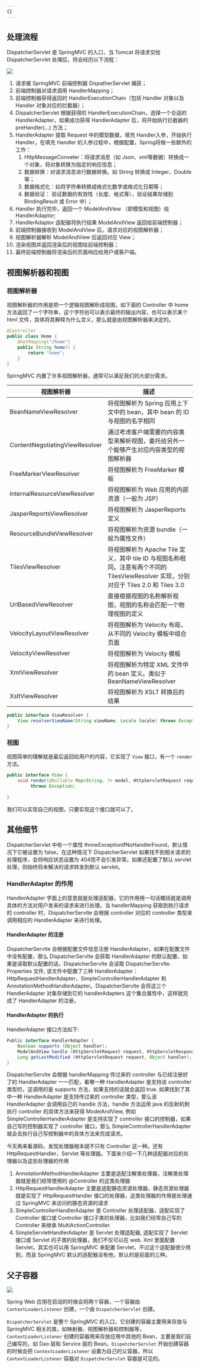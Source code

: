 ```yaml
---
{}
---
```


## 处理流程

DispatcherServlet 是 SpringMVC 的入口，当 Tomcat 将请求交给 DispatcherServlet 处理后，将会经历以下流程：

![](附件/image/SpirngMVC进阶知识_image_1.png)

1. 请求被 SpringMVC​ 前端控制器 DispatherServlet​ 捕获；
2. 前端控制器对请求调用 HandlerMapping​；
3. 前端控制器获得返回的 HandlerExecutionChain​（包括 Handler​ 对象以及 Handler​ 对象对应的拦截器）；
4. DispatcherServlet​ 根据获得的 HandlerExecutionChain​，选择一个合适的 HandlerAdapter​，如果成功获得 HandlerAdapter​ 后，将开始执行拦截器的 preHandler(...)​ 方法；
5. ​HandlerAdapter​ 提取 Request​ 中的模型数据，填充 Handler​ 入参，开始执行 Handler，在填充 Handler​ 的入参过程中，根据配置，Spring​ 将做一些额外的工作：
	1. HttpMessageConveter​：将请求消息（如 Json​、xml​ 等数据）转换成一个对象，将对象转换为指定的响应信息；
	2. 数据转换：对请求消息进行数据转换。如 String​ 转换成 Integer​、Double​ 等；
	3. 数据格式化：如将字符串转换成格式化数字或格式化日期等；
	4. 数据验证： 验证数据的有效性（长度、格式等），验证结果存储到 BindingResult​ 或 Error​ 中）；
6. Handler​ 执行完毕，返回一个 ModelAndView ​（即模型和视图）给 HandlerAdaptor​;
7. HandlerAdaptor​ 适配器将执行结果 ModelAndView​ 返回给前端控制器；
8. 前端控制器接收到 ModelAndView​ 后，请求对应的视图解析器；
9. 视图解析器解析 ModelAndView​ 后返回对应 View​；
10. 渲染视图并返回渲染后的视图给前端控制器；
11. 最终前端控制器将渲染后的页面响应给用户或客户端。


## 视图解析器和视图

### 视图解析器

视图解析器的作用是把一个逻辑视图解析成视图，如下面的 Controller 中 home 方法返回了一个字符串，这个字符创可以表示最终的输出内容，也可以表示某个 html 文件，具体将其解释为什么含义，那么就是由视图解析器来决定的。

```java
@Controller
public class Home {
	@GetMapping("/home")
	public String home() {
		return "home";
	}
}
```

SpirngMVC 内置了许多视图解析器，通常可以满足我们的大部分需求。


| 视图解析器                     | 描述                                                                                                                                   |
| ------------------------------ | -------------------------------------------------------------------------------------------------------------------------------------- |
| BeanNameViewResolver           | 将视图解析为 Spring 应用上下文中的 bean，其中 bean 的 ID 与视图的名字相同                                                              |
| ContentNegotiatingViewResolver | 通过考虑客户端需要的内容类型来解析视图，委托给另外一个能够产生对应内容类型的视图解析器                                                 |
| FreeMarkerViewResolver         | 将视图解析为 FreeMarker 模板                                                                                                           |
| InternalResourceViewResolver   | 将视图解析为 Web 应用的内部资源（一般为 JSP）                                                                                          |
| JasperReportsViewResolver      | 将视图解析为 JasperReports 定义                                                                                                        |
| ResourceBundleViewResolver     | 将视图解析为资源 bundle（一般为属性文件）                                                                                              |
| TilesViewResolver              | 将视图解析为 Apache Tile 定义，其中 tile ID 与视图名称相同。注意有两个不同的 TilesViewResolver 实现，分别对应于 Tiles 2.0 和 Tiles 3.0 |
| UrlBasedViewResolver           | 直接根据视图的名称解析视图，视图的名称会匹配一个物理视图的定义                                                                         |
| VelocityLayoutViewResolver     | 将视图解析为 Velocity 布局，从不同的 Velocity 模板中组合页面                                                                           |
| VelocityViewResolver           | 将视图解析为 Velocity 模板                                                                                                             |
| XmlViewResolver                | 将视图解析为特定 XML 文件中的 bean 定义。类似于 BeanNameViewResolver                                                                   |
| XsltViewResolver               | 将视图解析为 XSLT 转换后的结果                                                                                                         |


```java
public interface ViewResolver {
	View resolverViewName(String viewName, Locale locale) throws Exception;
}
```


### 视图

视图简单的理解就是最后返回给用户的内容，它实现了 `View` 接口，有一个 `render` 方法。

```java
public interface View {  
	void render(@Nullable Map<String, ?> model, HttpServletRequest request, HttpServletResponse response)  
         throws Exception;  
  
}
```

我们可以实现自己的视图，只要实现这个接口就可以了。

## 其他细节

​DispatcherServlet​ 中有一个属性 throwExceptionIfNoHandlerFound​，默认情况下它被设置为 false​，在这种情况下 DispatcherServlet​ 如果找不到相关请求的处理程序，会将响应状态设置为 404​ 而不会引发异常。如果还配置了默认 servlet​ 处理，则始终将未解决的请求转发到默认 servlet​。

### HandlerAdapter 的作用

HandlerAdapter 字面上的意思就是处理适配器，它的作用用一句话概括就是调用具体的方法对用户发来的请求来进行处理。当 handlerMapping 获取到执行请求的 controller 时，DispatcherServlte 会根据 controller 对应的 controller 类型来调用相应的 HandlerAdapter 来进行处理。

#### HandlerAdapter 的注册

DispatcherServlte 会根据配置文件信息注册 HandlerAdapter，如果在配置文件中没有配置，那么 DispatcherServlte 会获取 HandlerAdapter 的默认配置，如果是读取默认配置的话，DispatcherServlte 会读取 DispatcherServlte. Properties 文件, 该文件中配置了三种 HandlerAdapter：HttpRequestHandlerAdapter，SimpleControllerHandlerAdapter 和 AnnotationMethodHandlerAdapter。DispatcherServlte 会将这三个 HandlerAdapter 对象存储到它的 handlerAdapters 这个集合属性中，这样就完成了 HandlerAdapter 的注册。

#### HandlerAdapter 的执行

HandlerAdapter 接口方法如下:

```java
Public interface HandlerAdapter {
	Boolean supports (Object handler);
	ModelAndView handle (HttpServletRequest request, HttpServletResponse response, Object handler) throws Exception;
	Long getLastModified (HttpServletRequest request, Object handler);
}
```

DispatcherServlte 会根据 handlerMapping 传过来的 controller 与已经注册好了的 HandlerAdapter 一一匹配，看哪一种 HandlerAdapter 是支持该 controller 类型的，这调用的是 supports 方法，如果支持的话就会返回 true. 如果找到了其中一种 HandlerAdapter 是支持传过来的 controller 类型，那么该 HandlerAdapter 会调用自己的 handle 方法，handle 方法运用 java 的反射机制执行 controller 的具体方法来获得 ModelAndView, 例如 SimpleControllerHandlerAdapter 是支持实现了 controller 接口的控制器，如果自己写的控制器实现了 controller 接口，那么 SimpleControllerHandlerAdapter 就会去执行自己写控制器中的具体方法来完成请求。

今天再来看源码，发现处理器根本就不只有 Controller 这一种。还有 HttpRequestHandler，Servlet 等处理器。下面来介绍一下几种适配器对应的处理器以及这些处理器的作用

1.  AnnotationMethodHandlerAdapter 主要是适配注解类处理器，注解类处理器就是我们经常使用的 @Controller 的这类处理器
2.  HttpRequestHandlerAdapter 主要是适配静态资源处理器，静态资源处理器就是实现了 HttpRequestHandler 接口的处理器，这类处理器的作用是处理通过 SpringMVC 来访问的静态资源的请求
3.  SimpleControllerHandlerAdapter 是 Controller 处理适配器，适配实现了 Controller 接口或 Controller 接口子类的处理器，比如我们经常自己写的 Controller 来继承 MultiActionController.
4.  SimpleServletHandlerAdapter 是 Servlet 处理适配器, 适配实现了 Servlet 接口或 Servlet 的子类的处理器，我们不仅可以在 web. Xml 里面配置 Servlet，其实也可以用 SpringMVC 来配置 Servlet，不过这个适配器很少用到，而且 SpringMVC 默认的适配器没有他，默认的是前面的三种。

## 父子容器


![](附件/image/SpirngMVC进阶知识_image_2.png)

Spring Web 应用在启动的时候会将两个容器，一个容器由 `ContextLoaderListener` 创建，一个由 `DispatcherServlet` 创建。

`DispatcherServlet` 是整个 SpringMVC 的入口，它创建的容器主要用来存放与 SpringMVC 相关的类，如映射器、视图解析器和控制器等，`ContextLoaderListener` 创建的容器用来存放应用中其他的 Bean，主要是我们自己编写的，如 Dao 层和 Service 层的 Bean。`DispatcherServlet` 开始创建容器的时候会把 `ContextLoaderListener` 设置为自己的父容器，所以 `ContextLoaderListener` 容器对 `DispatcherServlet` 容器是可见的。
